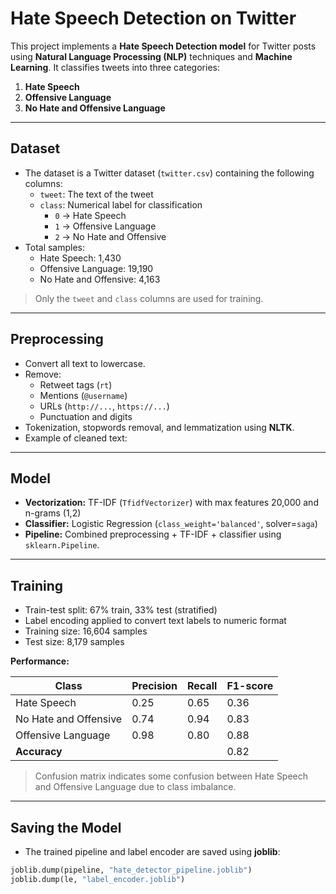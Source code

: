 # Hate Speech Detection on Twitter

This project implements a **Hate Speech Detection model** for Twitter posts using **Natural Language Processing (NLP)** techniques and **Machine Learning**. It classifies tweets into three categories:  

1. **Hate Speech**  
2. **Offensive Language**  
3. **No Hate and Offensive Language**

---

## Dataset

- The dataset is a Twitter dataset (`twitter.csv`) containing the following columns:
  - `tweet`: The text of the tweet
  - `class`: Numerical label for classification
    - `0` → Hate Speech  
    - `1` → Offensive Language  
    - `2` → No Hate and Offensive  
- Total samples:
  - Hate Speech: 1,430  
  - Offensive Language: 19,190  
  - No Hate and Offensive: 4,163  

> Only the `tweet` and `class` columns are used for training.

---

## Preprocessing

- Convert all text to lowercase.
- Remove:
  - Retweet tags (`rt`)  
  - Mentions (`@username`)  
  - URLs (`http://...`, `https://...`)  
  - Punctuation and digits  
- Tokenization, stopwords removal, and lemmatization using **NLTK**.
- Example of cleaned text:


---

## Model

- **Vectorization:** TF-IDF (`TfidfVectorizer`) with max features 20,000 and n-grams (1,2)  
- **Classifier:** Logistic Regression (`class_weight='balanced'`, solver=`saga`)  
- **Pipeline:** Combined preprocessing + TF-IDF + classifier using `sklearn.Pipeline`.

---

## Training

- Train-test split: 67% train, 33% test (stratified)  
- Label encoding applied to convert text labels to numeric format  
- Training size: 16,604 samples  
- Test size: 8,179 samples  

**Performance:**

| Class                  | Precision | Recall | F1-score |
|------------------------|-----------|--------|----------|
| Hate Speech            | 0.25      | 0.65   | 0.36     |
| No Hate and Offensive  | 0.74      | 0.94   | 0.83     |
| Offensive Language     | 0.98      | 0.80   | 0.88     |
| **Accuracy**           |           |        | 0.82     |

> Confusion matrix indicates some confusion between Hate Speech and Offensive Language due to class imbalance.

---

## Saving the Model

- The trained pipeline and label encoder are saved using **joblib**:

```python
joblib.dump(pipeline, "hate_detector_pipeline.joblib")
joblib.dump(le, "label_encoder.joblib")

